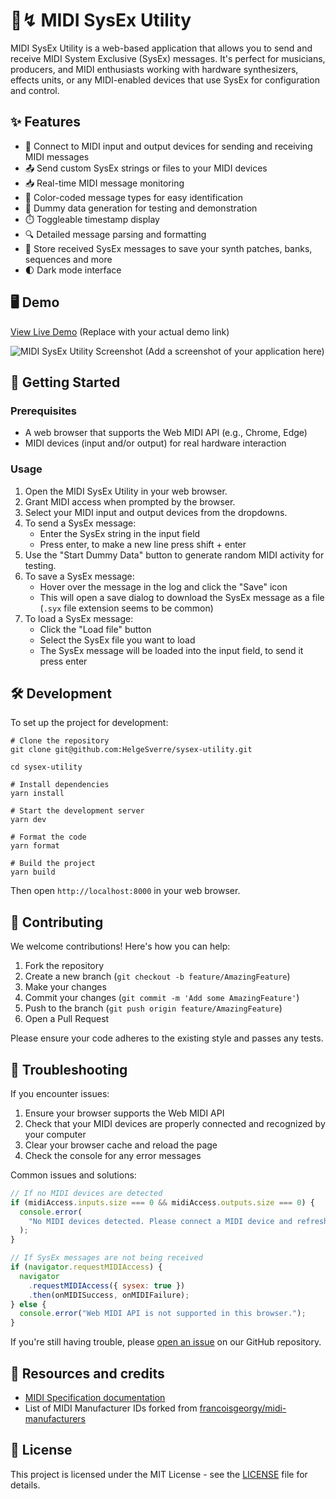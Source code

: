 # 🎹↯ MIDI SysEx Utility

MIDI SysEx Utility is a web-based application that allows you to send and receive MIDI System Exclusive (SysEx)
messages. It's perfect for musicians, producers, and MIDI enthusiasts working with hardware synthesizers, effects units,
or any MIDI-enabled devices that use SysEx for configuration and control.

## ✨ Features

- 🔌 Connect to MIDI input and output devices for sending and receiving MIDI messages
- 📤 Send custom SysEx strings or files to your MIDI devices
- 📥 Real-time MIDI message monitoring
- 🌈 Color-coded message types for easy identification
- 🤖 Dummy data generation for testing and demonstration
- ⏱️ Toggleable timestamp display
- 🔍 Detailed message parsing and formatting
- 💾 Store received SysEx messages to save your synth patches, banks, sequences and more
- 🌓 Dark mode interface

## 🖥️ Demo

[View Live Demo](https://midi-sysex-utility.example.com) (Replace with your actual demo link)

![MIDI SysEx Utility Screenshot](./screenshot.png) (Add a screenshot of your application here)

## 🚀 Getting Started

### Prerequisites

- A web browser that supports the Web MIDI API (e.g., Chrome, Edge)
- MIDI devices (input and/or output) for real hardware interaction

### Usage

1. Open the MIDI SysEx Utility in your web browser.
2. Grant MIDI access when prompted by the browser.
3. Select your MIDI input and output devices from the dropdowns.
4. To send a SysEx message:
   - Enter the SysEx string in the input field
   - Press enter, to make a new line press shift + enter
5. Use the "Start Dummy Data" button to generate random MIDI activity for testing.
6. To save a SysEx message:
   - Hover over the message in the log and click the "Save" icon
   - This will open a save dialog to download the SysEx message as a file (`.syx` file extension seems to be common)
7. To load a SysEx message:
   - Click the "Load file" button
   - Select the SysEx file you want to load
   - The SysEx message will be loaded into the input field, to send it press enter

## 🛠️ Development

To set up the project for development:

```shell
# Clone the repository
git clone git@github.com:HelgeSverre/sysex-utility.git

cd sysex-utility

# Install dependencies
yarn install

# Start the development server
yarn dev

# Format the code
yarn format

# Build the project
yarn build
```

Then open `http://localhost:8000` in your web browser.

## 🤝 Contributing

We welcome contributions! Here's how you can help:

1. Fork the repository
2. Create a new branch (`git checkout -b feature/AmazingFeature`)
3. Make your changes
4. Commit your changes (`git commit -m 'Add some AmazingFeature'`)
5. Push to the branch (`git push origin feature/AmazingFeature`)
6. Open a Pull Request

Please ensure your code adheres to the existing style and passes any tests.

## 🐛 Troubleshooting

If you encounter issues:

1. Ensure your browser supports the Web MIDI API
2. Check that your MIDI devices are properly connected and recognized by your computer
3. Clear your browser cache and reload the page
4. Check the console for any error messages

Common issues and solutions:

```javascript
// If no MIDI devices are detected
if (midiAccess.inputs.size === 0 && midiAccess.outputs.size === 0) {
  console.error(
    "No MIDI devices detected. Please connect a MIDI device and refresh the page.",
  );
}

// If SysEx messages are not being received
if (navigator.requestMIDIAccess) {
  navigator
    .requestMIDIAccess({ sysex: true })
    .then(onMIDISuccess, onMIDIFailure);
} else {
  console.error("Web MIDI API is not supported in this browser.");
}
```

If you're still having trouble, please [open an issue](https://github.com/yourusername/midi-sysex-utility/issues) on our
GitHub repository.

## 📝 Resources and credits

- [MIDI Specification documentation](http://midi.teragonaudio.com/tech/midispec.htm)
- List of MIDI Manufacturer IDs forked
  from [francoisgeorgy/midi-manufacturers](https://github.com/francoisgeorgy/midi-manufacturers)

## 📜 License

This project is licensed under the MIT License - see the [LICENSE](LICENSE.md) file for details.
